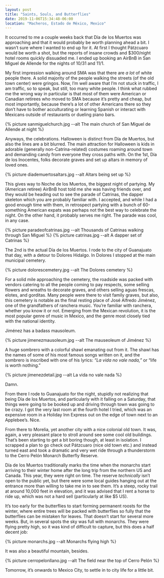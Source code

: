 ```yaml
---
layout: post
title: "Saints, Souls, and Butterflies"
date: 2019-11-06T15:34:48-06:00
location: "Macheros, Estado de México, Mexico"
---
```


It occurred to me a couple weeks back that Día de los Muertos was approaching and that it would probably be worth planning ahead a bit. I wasn’t sure where I wanted to end up for it. At first I thought Pátzcuaro would be worth a shot, but the reports of insane crowds and $300/night hotel rooms quickly dissuaded me. I ended up booking an AirBnB in San Miguel de Allende for the nights of 10/31 and 11/1.

My first impression walking around SMA was that there are _a lot_ of white people there. A solid majority of the people walking the streets (of the old town center) were gringos. Now, I’m well aware that I’m not stuck in traffic, I am traffic, so to speak, but still, too many white people. I think what rubbed me the wrong way in particular is that most of them were American or Canadian retirees who moved to SMA because it’s pretty and cheap, but most importantly, because there’s a lot of other Americans there so they don’t have to bother acculturating or learning Spanish or interact with Mexicans outside of restaurants or dueling piano bars.

{% picture sanmiguelchurch.jpg --alt The main church of San Miguel de Allende at night %}

Anyways, the celebrations. Halloween is distinct from Día de Muertos, but also the lines are a bit blurred. The main attraction for Halloween is kids in adorable (generally non-Catrina-related) costumes roaming around town and demanding candy from everyone they cross paths with. On the 1st, Día de los Inocentes, folks decorate graves and set up altars in memory of loved ones.

{% picture diademuertosaltars.jpg --alt Altars being set up %}

This gives way to Noche de los Muertos, the biggest night of partying. My (American retiree) AirBnB host told me she was having friends over, and they would be heading out to see the parade of Catrinas, the dapper skeleton which you are probably familiar with. I accepted, and while I had a good enough time with them, in retrospect partying with a bunch of 60-something American expats was perhaps not the best way to celebrate the night. On the other hand, it probably serves me right. The parade was cool, in any case.

{% picture paradeofcatrinas.jpg --alt Thousands of Catrinas walking through San Miguel %}
{% picture catrinas.jpg --alt A dapper set of Catrinas %}

The 2nd is the actual Día de los Muertos. I rode to the city of Guanajuato that day, with a detour to Dolores Hidalgo. In Dolores I stopped at the main municipal cemetery.

{% picture dolorescemetery.jpg --alt The Dolores cemetery %}

For a solid mile approaching the cemetery, the roadside was packed with vendors catering to all the people coming to pay respects, some selling flowers and wreaths to decorate graves, and others selling aguas frescas, elotes, and gorditas. Many people were there to visit family graves, but also, this cemetery is notable as the final resting place of José Alfredo Jiménez, one of the grandfathers of ranchera music. You’re familiar with ranchera, whether you know it or not. Emerging from the Mexican revolution, it is the most popular genre of music in Mexico, and the genre most closely tied with the national identity.

Jiménez has a badass mausoleum.

{% picture jimenezmausoleum.jpg --alt The mauseoleum of Jiménez %}

A huge sombrero with a colorful shawl emanating out from it. The shawl has the names of some of his most famous songs written on it, and the sombrero is inscribed with one of his lyrics: _“La vida no vale nada,”_ or “life is worth nothing.”

{% picture jimenezdetail.jpg --alt La vida no vale nada %}

Damn.

From there I rode to Guanajuato for the night, stupidly not realizing that being Día de los Muertos, and particularly with it falling on a Saturday, that things were going to be booked up and driving through town was going to be crazy. I got the very last room at the fourth hotel I tried, which was an expensive room in a Holiday Inn Express out on the edge of town next to an Applebee’s. Nice.

From there to Morelia, yet another city with a nice colonial old town. It was, again, a very pleasant place to stroll around see some cool old buildings. That’s been starting to get a bit boring though, at least in isolation. I scrapped a plan to go check out Pátzcuaro (nice old town etc.) and instead turned east and took a dramatic and very wet ride through a thunderstorm to the Cerro Pelón Monarch Butterfly Reserve.

Día de los Muertos traditionally marks the time when the monarchs start arriving to their winter home after the long trip from the northern US and Canada. This year, they were right on time. The reserve _technically_ isn’t open to the public yet, but there were some local guides hanging out at the entrance more than willing to take me in to see them. It’s a steep, rocky trail at around 10,000 feet in elevation, and it was advised that I rent a horse to ride up, which was not a hard sell (particularly at like $5 US).

It’s too early for the butterflies to start forming permanent roosts for the winter, where entire trees will be packed with butterflies so fully that the butterflies can be mistaken for leaves. That doesn’t start for several more weeks. But, in several spots the sky was full with monarchs. They were flying pretty high, so it was kind of difficult to capture, but this does a half decent job:

{% picture monarchs.jpg --alt Monarchs flying high %}

It was also a beautiful mountain, besides.

{% picture cerropelonllano.jpg --alt The field near the top of Cerro Pelón %}

Tomorrow, it’s onwards to Mexico City, to settle in to city life for a little bit.